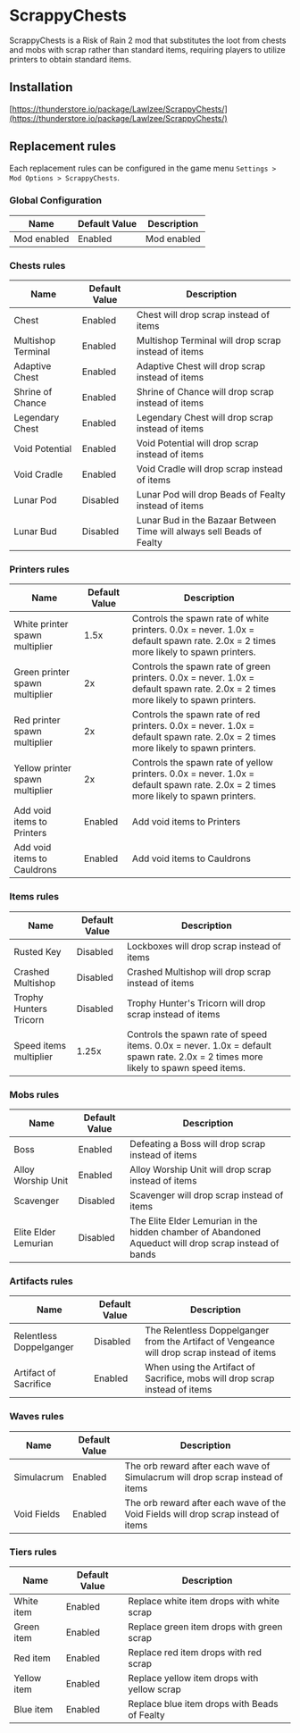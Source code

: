 # ScrappyChests

ScrappyChests is a Risk of Rain 2 mod that substitutes the loot from chests and mobs with scrap rather than standard items, requiring players to utilize printers to obtain standard items.

## Installation

[https://thunderstore.io/package/Lawlzee/ScrappyChests/](https://thunderstore.io/package/Lawlzee/ScrappyChests/)

## Replacement rules

Each replacement rules can be configured in the game menu `Settings > Mod Options > ScrappyChests`.

### Global Configuration

| Name | Default Value | Description |
| --- | --- | --- |
| Mod enabled | Enabled | Mod enabled |

### Chests rules

| Name | Default Value | Description |
| --- | --- | --- |
| Chest | Enabled | Chest will drop scrap instead of items |
| Multishop Terminal | Enabled | Multishop Terminal will drop scrap instead of items |
| Adaptive Chest | Enabled | Adaptive Chest will drop scrap instead of items |
| Shrine of Chance | Enabled | Shrine of Chance will drop scrap instead of items |
| Legendary Chest | Enabled | Legendary Chest will drop scrap instead of items |
| Void Potential | Enabled | Void Potential will drop scrap instead of items |
| Void Cradle | Enabled | Void Cradle will drop scrap instead of items |
| Lunar Pod | Disabled | Lunar Pod will drop Beads of Fealty instead of items |
| Lunar Bud | Disabled | Lunar Bud in the Bazaar Between Time will always sell Beads of Fealty |

### Printers rules

| Name | Default Value | Description |
| --- | --- | --- |
| White printer spawn multiplier | 1.5x | Controls the spawn rate of white printers. 0.0x = never. 1.0x = default spawn rate. 2.0x = 2 times more likely to spawn printers. |
| Green printer spawn multiplier | 2x | Controls the spawn rate of green printers. 0.0x = never. 1.0x = default spawn rate. 2.0x = 2 times more likely to spawn printers. |
| Red printer spawn multiplier | 2x | Controls the spawn rate of red printers. 0.0x = never. 1.0x = default spawn rate. 2.0x = 2 times more likely to spawn printers. |
| Yellow printer spawn multiplier | 2x | Controls the spawn rate of yellow printers. 0.0x = never. 1.0x = default spawn rate. 2.0x = 2 times more likely to spawn printers. |
| Add void items to Printers | Enabled | Add void items to Printers |
| Add void items to Cauldrons | Enabled | Add void items to Cauldrons |

### Items rules

| Name | Default Value | Description |
| --- | --- | --- |
| Rusted Key | Disabled | Lockboxes will drop scrap instead of items |
| Crashed Multishop | Disabled | Crashed Multishop will drop scrap instead of items |
| Trophy Hunters Tricorn | Disabled | Trophy Hunter's Tricorn will drop scrap instead of items |
| Speed items multiplier | 1.25x | Controls the spawn rate of speed items. 0.0x = never. 1.0x = default spawn rate. 2.0x = 2 times more likely to spawn speed items. |

### Mobs rules

| Name | Default Value | Description |
| --- | --- | --- |
| Boss | Enabled | Defeating a Boss will drop scrap instead of items |
| Alloy Worship Unit | Enabled | Alloy Worship Unit will drop scrap instead of items |
| Scavenger | Disabled | Scavenger will drop scrap instead of items |
| Elite Elder Lemurian | Disabled | The Elite Elder Lemurian in the hidden chamber of Abandoned Aqueduct will drop scrap instead of bands |

### Artifacts rules

| Name | Default Value | Description |
| --- | --- | --- |
| Relentless Doppelganger | Disabled | The Relentless Doppelganger from the Artifact of Vengeance will drop scrap instead of items |
| Artifact of Sacrifice | Enabled | When using the Artifact of Sacrifice, mobs will drop scrap instead of items |

### Waves rules

| Name | Default Value | Description |
| --- | --- | --- |
| Simulacrum | Enabled | The orb reward after each wave of Simulacrum will drop scrap instead of items |
| Void Fields | Enabled | The orb reward after each wave of the Void Fields will drop scrap instead of items |

### Tiers rules

| Name | Default Value | Description |
| --- | --- | --- |
| White item | Enabled | Replace white item drops with white scrap |
| Green item | Enabled | Replace green item drops with green scrap |
| Red item | Enabled | Replace red item drops with red scrap |
| Yellow item | Enabled | Replace yellow item drops with yellow scrap |
| Blue item | Enabled | Replace blue item drops with Beads of Fealty |